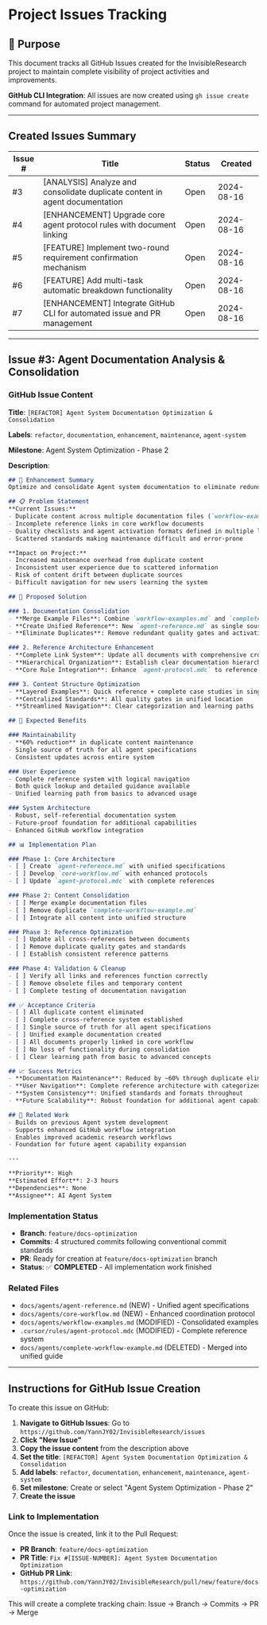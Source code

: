 # Project Issues Tracking

## 🎯 Purpose
This document tracks all GitHub Issues created for the InvisibleResearch project to maintain complete visibility of project activities and improvements.

**GitHub CLI Integration**: All issues are now created using `gh issue create` command for automated project management.

---

## Created Issues Summary

| Issue # | Title | Status | Created |
|---------|-------|--------|---------|
| #3 | [ANALYSIS] Analyze and consolidate duplicate content in agent documentation | Open | 2024-08-16 |
| #4 | [ENHANCEMENT] Upgrade core agent protocol rules with document linking | Open | 2024-08-16 |
| #5 | [FEATURE] Implement two-round requirement confirmation mechanism | Open | 2024-08-16 |
| #6 | [FEATURE] Add multi-task automatic breakdown functionality | Open | 2024-08-16 |
| #7 | [ENHANCEMENT] Integrate GitHub CLI for automated issue and PR management | Open | 2024-08-16 |

---

## Issue #3: Agent Documentation Analysis & Consolidation

### GitHub Issue Content
**Title**: `[REFACTOR] Agent System Documentation Optimization & Consolidation`

**Labels**: `refactor`, `documentation`, `enhancement`, `maintenance`, `agent-system`

**Milestone**: Agent System Optimization - Phase 2

**Description**:

```markdown
## 🎯 Enhancement Summary
Optimize and consolidate Agent system documentation to eliminate redundancy, improve maintainability, and establish a comprehensive reference architecture.

## 📋 Problem Statement
**Current Issues:**
- Duplicate content across multiple documentation files (`workflow-examples.md` and `complete-workflow-example.md`)
- Incomplete reference links in core workflow documents
- Quality checklists and agent activation formats defined in multiple locations
- Scattered standards making maintenance difficult and error-prone

**Impact on Project:**
- Increased maintenance overhead from duplicate content
- Inconsistent user experience due to scattered information
- Risk of content drift between duplicate sources
- Difficult navigation for new users learning the system

## 🚀 Proposed Solution

### 1. Documentation Consolidation
- **Merge Example Files**: Combine `workflow-examples.md` and `complete-workflow-example.md`
- **Create Unified Reference**: New `agent-reference.md` as single source of truth
- **Eliminate Duplicates**: Remove redundant quality gates and activation formats

### 2. Reference Architecture Enhancement
- **Complete Link System**: Update all documents with comprehensive cross-references
- **Hierarchical Organization**: Establish clear documentation hierarchy
- **Core Rule Integration**: Enhance `agent-protocol.mdc` to reference all documents

### 3. Content Structure Optimization
- **Layered Examples**: Quick reference + complete case studies in single document
- **Centralized Standards**: All quality gates in unified location
- **Streamlined Navigation**: Clear categorization and learning paths

## 💼 Expected Benefits

### Maintainability
- **60% reduction** in duplicate content maintenance
- Single source of truth for all agent specifications
- Consistent updates across entire system

### User Experience
- Complete reference system with logical navigation
- Both quick lookup and detailed guidance available
- Unified learning path from basics to advanced usage

### System Architecture
- Robust, self-referential documentation system
- Future-proof foundation for additional capabilities
- Enhanced GitHub workflow integration

## 📊 Implementation Plan

### Phase 1: Core Architecture
- [ ] Create `agent-reference.md` with unified specifications
- [ ] Develop `core-workflow.md` with enhanced protocols
- [ ] Update `agent-protocol.mdc` with complete references

### Phase 2: Content Consolidation
- [ ] Merge example documentation files
- [ ] Remove duplicate `complete-workflow-example.md`
- [ ] Integrate all content into unified structure

### Phase 3: Reference Optimization
- [ ] Update all cross-references between documents
- [ ] Remove duplicate quality gates and standards
- [ ] Establish consistent reference patterns

### Phase 4: Validation & Cleanup
- [ ] Verify all links and references function correctly
- [ ] Remove obsolete files and temporary content
- [ ] Complete testing of documentation navigation

## ✅ Acceptance Criteria
- [ ] All duplicate content eliminated
- [ ] Complete cross-reference system established
- [ ] Single source of truth for all agent specifications
- [ ] Unified example documentation created
- [ ] All documents properly linked in core workflow
- [ ] No loss of functionality during consolidation
- [ ] Clear learning path from basic to advanced concepts

## 📈 Success Metrics
- **Documentation Maintenance**: Reduced by ~60% through duplicate elimination
- **User Navigation**: Complete reference architecture with categorized links
- **System Consistency**: Unified standards and formats throughout
- **Future Scalability**: Robust foundation for additional agent capabilities

## 🔗 Related Work
- Builds on previous Agent system development
- Supports enhanced GitHub workflow integration
- Enables improved academic research workflows
- Foundation for future agent capability expansion

---

**Priority**: High
**Estimated Effort**: 2-3 hours
**Dependencies**: None
**Assignee**: AI Agent System
```

### Implementation Status
- **Branch**: `feature/docs-optimization`
- **Commits**: 4 structured commits following conventional commit standards
- **PR**: Ready for creation at `feature/docs-optimization` branch
- **Status**: ✅ **COMPLETED** - All implementation work finished

### Related Files
- `docs/agents/agent-reference.md` (NEW) - Unified agent specifications
- `docs/agents/core-workflow.md` (NEW) - Enhanced coordination protocol
- `docs/agents/workflow-examples.md` (MODIFIED) - Consolidated examples
- `.cursor/rules/agent-protocol.mdc` (MODIFIED) - Complete reference system
- `docs/agents/complete-workflow-example.md` (DELETED) - Merged into unified guide

---

## Instructions for GitHub Issue Creation

To create this issue on GitHub:

1. **Navigate to GitHub Issues**: Go to `https://github.com/YannJY02/InvisibleResearch/issues`
2. **Click "New Issue"**
3. **Copy the issue content** from the description above
4. **Set the title**: `[REFACTOR] Agent System Documentation Optimization & Consolidation`
5. **Add labels**: `refactor`, `documentation`, `enhancement`, `maintenance`, `agent-system`
6. **Set milestone**: Create or select "Agent System Optimization - Phase 2"
7. **Create the issue**

### Link to Implementation
Once the issue is created, link it to the Pull Request:
- **PR Branch**: `feature/docs-optimization`
- **PR Title**: `Fix #[ISSUE-NUMBER]: Agent System Documentation Optimization`
- **GitHub PR Link**: `https://github.com/YannJY02/InvisibleResearch/pull/new/feature/docs-optimization`

This will create a complete tracking chain: Issue → Branch → Commits → PR → Merge
